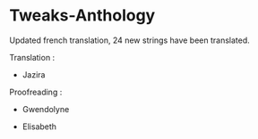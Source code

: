 # Tweaks-Anthology

Updated french translation, 24 new strings have been translated.

Translation :

- Jazira

Proofreading :

- Gwendolyne

- Elisabeth
